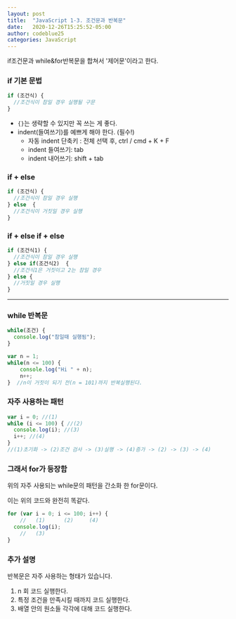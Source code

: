 ```yaml
---
layout: post
title:  "JavaScript 1-3. 조건문과 반복문"
date:   2020-12-26T15:25:52-05:00
author: codeblue25
categories: JavaScript
---
```


if조건문과 while&for반복문을 합쳐서 '제어문'이라고 한다.

<h3>if 기본 문법</h3>

```javascript
if (조건식) {
  //조건식이 참일 경우 실행될 구문
}
```

- `{}`는 생략할 수 있지만 꼭 쓰는 게 좋다.
- indent(들여쓰기)를 예쁘게 해야 한다. (필수!)
  * 자동 indent 단축키 : 전체 선택 후, ctrl / cmd + K + F
  * indent 들여쓰기: tab
  * indent 내어쓰기: shift + tab

<h3>if + else</h3>

```javascript
if (조건식) {
  //조건식이 참일 경우 실행
} else  {
  //조건식이 거짓일 경우 실행
}
```

<h3>if + else if + else</h3>

```javascript
if (조건식1) {
  //조건식이 참일 경우 실행
} else if(조건식2)  {
  //조건식1은 거짓이고 2는 참일 경우
} else {
  //거짓일 경우 실행
}
```

------

<h3>while 반복문</h3>

```javascript
while(조건) {
  console.log("참일때 실행됨");
}
```

```javascript
var n = 1;
while(n <= 100) {    
    console.log("Hi " + n);
    n++;
}  //n이 거짓이 되기 전(n = 101)까지 반복실행된다. 
```


<h3>자주 사용하는 패턴</h3>

```javascript
var i = 0; //(1)
while (i <= 100) { //(2)
  console.log(i); //(3)
  i++; //(4)
}
//(1)초기화 -> (2)조건 검사 -> (3)실행 -> (4)증가 -> (2) -> (3) -> (4) 
```

<h3>그래서 for가 등장함</h3>

위의 자주 사용되는 while문의 패턴을 간소화 한 for문이다.

이는 위의 코드와 완전히 똑같다.

```javascript
for (var i = 0; i <= 100; i++) {
    //   (1)      (2)     (4) 
  console.log(i);
    //   (3)
}
```

<h3>추가 설명</h3>

반복문은 자주 사용하는 형태가 있습니다.

1. n 회 코드 실행한다.
2. 특정 조건을 만족시킬 때까지 코드 실행한다.
3. 배열 안의 원소들 각각에 대해 코드 실행한다.